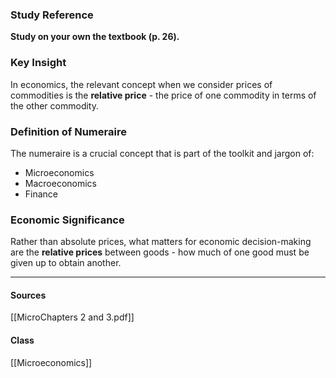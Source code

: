 ### Study Reference
**Study on your own the textbook (p. 26).**

### Key Insight
In economics, the relevant concept when we consider prices of commodities is the **relative price** - the price of one commodity in terms of the other commodity.

### Definition of Numeraire
The numeraire is a crucial concept that is part of the toolkit and jargon of:
- Microeconomics
- Macroeconomics  
- Finance

### Economic Significance
Rather than absolute prices, what matters for economic decision-making are the **relative prices** between goods - how much of one good must be given up to obtain another.

---
#### Sources
[[MicroChapters 2 and 3.pdf]]
#### Class
[[Microeconomics]]